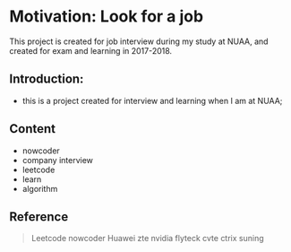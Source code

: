 # Motivation: Look for a job
This project is created for job interview during my study at NUAA, and created for exam and learning in 2017-2018.

## Introduction:
* this is a project created for interview and learning when I am at NUAA;

## Content
* nowcoder
* company interview
* leetcode
* learn
* algorithm

## Reference
> Leetcode
> nowcoder
> Huawei
> zte
> nvidia
> flyteck
> cvte
> ctrix
> suning
